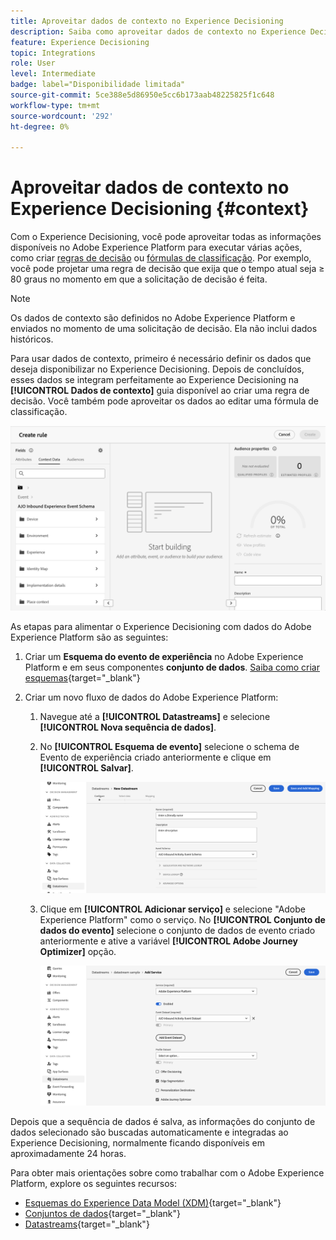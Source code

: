 ```yaml
---
title: Aproveitar dados de contexto no Experience Decisioning
description: Saiba como aproveitar dados de contexto no Experience Decisioning
feature: Experience Decisioning
topic: Integrations
role: User
level: Intermediate
badge: label="Disponibilidade limitada"
source-git-commit: 5ce388e5d86950e5cc6b173aab48225825f1c648
workflow-type: tm+mt
source-wordcount: '292'
ht-degree: 0%

---
```


# Aproveitar dados de contexto no Experience Decisioning {#context}

Com o Experience Decisioning, você pode aproveitar todas as informações disponíveis no Adobe Experience Platform para executar várias ações, como criar [regras de decisão](rules.md) ou [fórmulas de classificação](ranking.md). Por exemplo, você pode projetar uma regra de decisão que exija que o tempo atual seja ≥ 80 graus no momento em que a solicitação de decisão é feita.

>[!NOTE]
>
>Os dados de contexto são definidos no Adobe Experience Platform e enviados no momento de uma solicitação de decisão. Ela não inclui dados históricos.

Para usar dados de contexto, primeiro é necessário definir os dados que deseja disponibilizar no Experience Decisioning. Depois de concluídos, esses dados se integram perfeitamente ao Experience Decisioning na **[!UICONTROL Dados de contexto]** guia disponível ao criar uma regra de decisão. Você também pode aproveitar os dados ao editar uma fórmula de classificação.

![](assets/decision-rules-context.png)

As etapas para alimentar o Experience Decisioning com dados do Adobe Experience Platform são as seguintes:

1. Criar um **Esquema do evento de experiência**  no Adobe Experience Platform e em seus componentes **conjunto de dados**. [Saiba como criar esquemas](https://experienceleague.adobe.com/en/docs/experience-platform/xdm/ui/resources/schemas){target="_blank"}

1. Criar um novo fluxo de dados do Adobe Experience Platform:

   1. Navegue até a **[!UICONTROL Datastreams]** e selecione **[!UICONTROL Nova sequência de dados]**.

   1. No **[!UICONTROL Esquema de evento]** selecione o schema de Evento de experiência criado anteriormente e clique em **[!UICONTROL Salvar]**.

      ![](assets/decision-rule-context-datastream.png)

   1. Clique em **[!UICONTROL Adicionar serviço]** e selecione &quot;Adobe Experience Platform&quot; como o serviço. No **[!UICONTROL Conjunto de dados do evento]** selecione o conjunto de dados de evento criado anteriormente e ative a variável **[!UICONTROL Adobe Journey Optimizer]** opção.

      ![](assets/decision-rules-context-datastream-service.png)

Depois que a sequência de dados é salva, as informações do conjunto de dados selecionado são buscadas automaticamente e integradas ao Experience Decisioning, normalmente ficando disponíveis em aproximadamente 24 horas.

Para obter mais orientações sobre como trabalhar com o Adobe Experience Platform, explore os seguintes recursos:

* [Esquemas do Experience Data Model (XDM)](https://experienceleague.adobe.com/en/docs/experience-platform/xdm/schema/composition){target="_blank"}
* [Conjuntos de dados](https://experienceleague.adobe.com/en/docs/experience-platform/catalog/datasets/overview){target="_blank"}
* [Datastreams](https://experienceleague.adobe.com/en/docs/experience-platform/datastreams/overview){target="_blank"}
